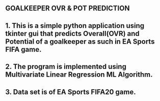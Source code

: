 ## **GOALKEEPER OVR & POT PREDICTION**

## 1. This is a simple python application using tkinter gui that predicts Overall(OVR) and Potential of a goalkeeper as such in EA Sports FIFA game.

## 2. The program is implemented using Multivariate Linear Regression ML Algorithm.

## 3. Data set is of EA Sports FIFA20 game.



